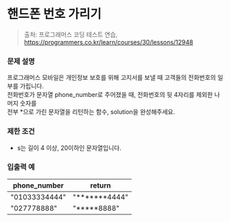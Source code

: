 # 핸드폰 번호 가리기
> 출처: 프로그래머스 코딩 테스트 연습, https://programmers.co.kr/learn/courses/30/lessons/12948

### 문제 설명
프로그래머스 모바일은 개인정보 보호를 위해 고지서를 보낼 때 고객들의 전화번호의 일부를 가립니다.  
전화번호가 문자열 phone_number로 주어졌을 때, 전화번호의 뒷 4자리를 제외한 나머지 숫자를  
전부 *으로 가린 문자열을 리턴하는 함수, solution을 완성해주세요.

### 제한 조건
- s는 길이 4 이상, 20이하인 문자열입니다.

### 입출력 예
phone_number | return
---|---
"01033334444" | "*******4444"
"027778888" | "*****8888"
